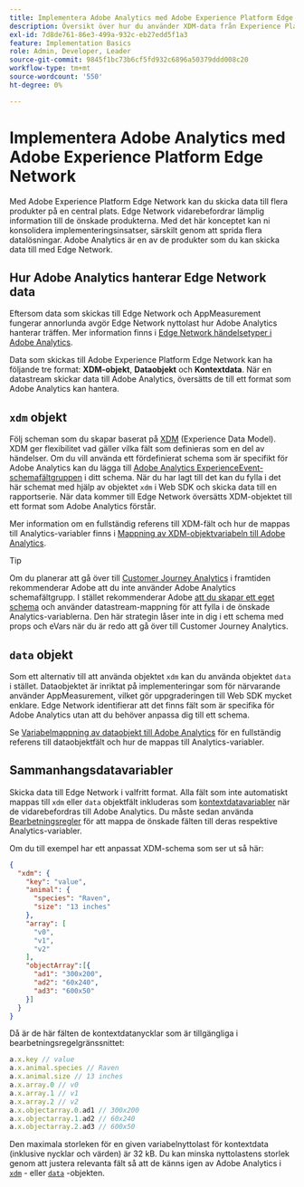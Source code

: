 ```yaml
---
title: Implementera Adobe Analytics med Adobe Experience Platform Edge
description: Översikt över hur du använder XDM-data från Experience Platform i Adobe Analytics
exl-id: 7d8de761-86e3-499a-932c-eb27edd5f1a3
feature: Implementation Basics
role: Admin, Developer, Leader
source-git-commit: 9845f1bc73b6cf5fd932c6896a50379ddd008c20
workflow-type: tm+mt
source-wordcount: '550'
ht-degree: 0%

---
```


# Implementera Adobe Analytics med Adobe Experience Platform Edge Network

Med Adobe Experience Platform Edge Network kan du skicka data till flera produkter på en central plats. Edge Network vidarebefordrar lämplig information till de önskade produkterna. Med det här konceptet kan ni konsolidera implementeringsinsatser, särskilt genom att sprida flera datalösningar. Adobe Analytics är en av de produkter som du kan skicka data till med Edge Network.

## Hur Adobe Analytics hanterar Edge Network data

Eftersom data som skickas till Edge Network och AppMeasurement fungerar annorlunda avgör Edge Network nyttolast hur Adobe Analytics hanterar träffen. Mer information finns i [Edge Network händelsetyper i Adobe Analytics](hit-types.md).

Data som skickas till Adobe Experience Platform Edge Network kan ha följande tre format: **XDM-objekt**, **Dataobjekt** och **Kontextdata**. När en datastream skickar data till Adobe Analytics, översätts de till ett format som Adobe Analytics kan hantera.

## `xdm` objekt

Följ scheman som du skapar baserat på [XDM](https://experienceleague.adobe.com/en/docs/experience-platform/xdm/home) (Experience Data Model). XDM ger flexibilitet vad gäller vilka fält som definieras som en del av händelser. Om du vill använda ett fördefinierat schema som är specifikt för Adobe Analytics kan du lägga till [Adobe Analytics ExperienceEvent-schemafältgruppen](https://experienceleague.adobe.com/en/docs/experience-platform/xdm/field-groups/event/analytics-full-extension) i ditt schema. När du har lagt till det kan du fylla i det här schemat med hjälp av objektet `xdm` i Web SDK och skicka data till en rapportserie. När data kommer till Edge Network översätts XDM-objektet till ett format som Adobe Analytics förstår.

Mer information om en fullständig referens till XDM-fält och hur de mappas till Analytics-variabler finns i [Mappning av XDM-objektvariabeln till Adobe Analytics](xdm-var-mapping.md).

>[!TIP]
>
>Om du planerar att gå över till [Customer Journey Analytics](https://experienceleague.adobe.com/en/docs/analytics-platform/using/cja-landing) i framtiden rekommenderar Adobe att du inte använder Adobe Analytics schemafältgrupp. I stället rekommenderar Adobe [att du skapar ett eget schema](https://experienceleague.adobe.com/en/docs/analytics-platform/using/compare-aa-cja/upgrade-to-cja/schema/cja-upgrade-schema-architect) och använder datastream-mappning för att fylla i de önskade Analytics-variablerna. Den här strategin låser inte in dig i ett schema med props och eVars när du är redo att gå över till Customer Journey Analytics.

## `data` objekt

Som ett alternativ till att använda objektet `xdm` kan du använda objektet `data` i stället. Dataobjektet är inriktat på implementeringar som för närvarande använder AppMeasurement, vilket gör uppgraderingen till Web SDK mycket enklare. Edge Network identifierar att det finns fält som är specifika för Adobe Analytics utan att du behöver anpassa dig till ett schema.

Se [Variabelmappning av dataobjekt till Adobe Analytics](data-var-mapping.md) för en fullständig referens till dataobjektfält och hur de mappas till Analytics-variabler.

## Sammanhangsdatavariabler

Skicka data till Edge Network i valfritt format. Alla fält som inte automatiskt mappas till `xdm` eller `data` objektfält inkluderas som [kontextdatavariabler](/help/implement/vars/page-vars/contextdata.md) när de vidarebefordras till Adobe Analytics. Du måste sedan använda [Bearbetningsregler](/help/admin/tools/manage-rs/edit-settings/general/processing-rules/pr-overview.md) för att mappa de önskade fälten till deras respektive Analytics-variabler.

Om du till exempel har ett anpassat XDM-schema som ser ut så här:

```json
{
  "xdm": {
    "key": "value",
    "animal": {
      "species": "Raven",
      "size": "13 inches"
    },
    "array": [
      "v0",
      "v1",
      "v2"
    ],
    "objectArray":[{
      "ad1": "300x200",
      "ad2": "60x240",
      "ad3": "600x50"
    }]
  }
}
```

Då är de här fälten de kontextdatanycklar som är tillgängliga i bearbetningsregelgränssnittet:

```javascript
a.x.key // value
a.x.animal.species // Raven
a.x.animal.size // 13 inches
a.x.array.0 // v0
a.x.array.1 // v1
a.x.array.2 // v2
a.x.objectarray.0.ad1 // 300x200
a.x.objectarray.1.ad2 // 60x240
a.x.objectarray.2.ad3 // 600x50
```

Den maximala storleken för en given variabelnyttolast för kontextdata (inklusive nycklar och värden) är 32 kB. Du kan minska nyttolastens storlek genom att justera relevanta fält så att de känns igen av Adobe Analytics i [`xdm`](xdm-var-mapping.md) - eller [`data`](data-var-mapping.md) -objekten.
